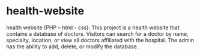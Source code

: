 # health-website
health website (PHP – html - css):
This project is a health website that contains a database of doctors. Visitors can search for a doctor by name, specialty, location, or view all doctors affiliated with the hospital. The admin has the ability to add, delete, or modify the database.
